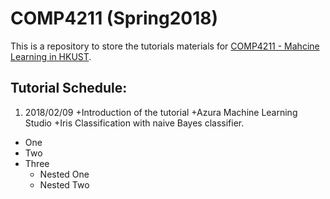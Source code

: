 # COMP4211 (Spring2018)
This is a repository to store the tutorials materials for [COMP4211 - Mahcine Learning in HKUST](https://course.cse.ust.hk/comp4211/).

**Tutorial Schedule**:
---
1. 2018/02/09
  +Introduction of the tutorial
  +Azura Machine Learning Studio
  +Iris Classification with naive Bayes classifier.
  
+ One
+ Two
+ Three
    - Nested One
    - Nested Two
